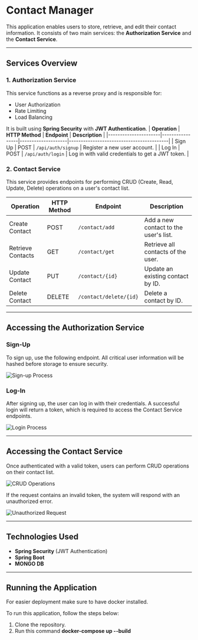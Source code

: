 # Contact Manager

This application enables users to store, retrieve, and edit their contact information. It consists of two main services: the **Authorization Service** and the **Contact Service**.

---

## Services Overview

### 1. **Authorization Service**
This service functions as a reverse proxy and is responsible for:
- User Authorization
- Rate Limiting
- Load Balancing

It is built using **Spring Security** with **JWT Authentication**.
| **Operation**        | **HTTP Method** | **Endpoint**       | **Description**                          |
|----------------------|-----------------|--------------------|------------------------------------------|
| Sign Up              | POST            | `/api/auth/signup` | Register a new user account.             |
| Log In               | POST            | `/api/auth/login`  | Log in with valid credentials to get a JWT token. |


### 2. **Contact Service**
This service provides endpoints for performing CRUD (Create, Read, Update, Delete) operations on a user's contact list.

| **Operation**        | **HTTP Method** | **Endpoint**               | **Description**                       |
|----------------------|-----------------|----------------------------|---------------------------------------|
| Create Contact       | POST            | `/contact/add`             | Add a new contact to the user's list. |
| Retrieve Contacts    | GET             | `/contact/get`             | Retrieve all contacts of the user.    |
| Update Contact       | PUT             | `/contact/{id}`            | Update an existing contact by ID.     |
| Delete Contact       | DELETE          | `/contact/delete/{id}`     | Delete a contact by ID.               |


---

## Accessing the Authorization Service

### Sign-Up

To sign up, use the following endpoint. All critical user information will be hashed before storage to ensure security.

![Sign-up Process](https://github.com/user-attachments/assets/05e38e91-0cbf-433f-b63c-f072d3c779f6)

### Log-In

After signing up, the user can log in with their credentials. A successful login will return a token, which is required to access the Contact Service endpoints.

![Login Process](https://github.com/user-attachments/assets/711b208c-7e32-4bae-bd32-b1b0c2482cc3)

---

## Accessing the Contact Service

Once authenticated with a valid token, users can perform CRUD operations on their contact list.

![CRUD Operations](https://github.com/user-attachments/assets/02518937-d421-4d88-96df-295f6f8657d1)

If the request contains an invalid token, the system will respond with an unauthorized error.

![Unauthorized Request](https://github.com/user-attachments/assets/3af1993a-b111-41f2-8edd-3aa1a4505c95)

---

## Technologies Used
- **Spring Security** (JWT Authentication)
- **Spring Boot**
- **MONGO DB**

---

## Running the Application

For easier deployment make sure to have docker installed. 

To run this application, follow the steps below:
1. Clone the repository.
2. Run this command **docker-compose up --build**
